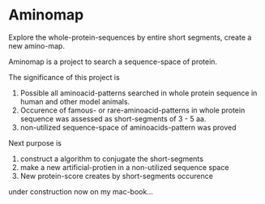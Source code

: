 # Aminomap
Explore the whole-protein-sequences by entire short segments, create a new amino-map.


Aminomap is a project to search a sequence-space of protein.


The significance of this project is 
1. Possible all aminoacid-patterns searched in whole protein sequence in human and other model animals.
2. Occurence of famous- or rare-aminoacid-patterns in whole protein sequence was assessed as short-segments of 3 - 5 aa.
3. non-utilized sequence-space of aminoacids-pattern was proved


Next purpose is 
1. construct a algorithm to conjugate the short-segments
2. make a new artificial-protien in a non-utilized sequence space
3. New protein-score creates by short-segments occurence

under construction now on my mac-book...
